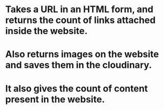 # Takes a URL in an HTML form, and returns the count of links attached inside the website.
# Also returns images on the website and saves them in the cloudinary.
# It also gives the count of content present in the website.
